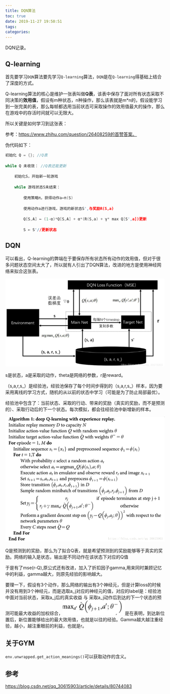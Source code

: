 ```yaml
---
title: DQN算法
toc: true
date: 2019-11-27 19:50:51
tags:
categories:
---
```


DQN记录。

<!--more-->

## Q-learning

首先要学习`DQN`算法要先学习`Q-learning`算法，`DQN`是在`Q-learning`得基础上结合了深度的方式。

Q-learning算法的核心是维护一张表叫做**Q表**，该表中保存了面对所有状态采取不同决策的**效用值**，假设有m种状态，n种操作，那么该表就是m*n的，假设能学习到一张完美的表，那么每帧都选用当前状态可采取操作的效用值最大的操作，那么在游戏中的存活时间就可以无限大。

所以关键是如何学习到这张表：

参考：https://www.zhihu.com/question/26408259的首赞答案。

伪代码如下：

```c
初始化 Q = {}; //Q表

while Q 未收敛： //Q表还能更新

	初始化S，开始新一轮游戏 

	while 游戏状态S未结束： 

		使用策略π，获得动作a=π(S) 

		使用动作a进行游戏，游戏的新状态S',与奖励R(S,a) 

		Q[S,A] ← (1-α)*Q[S,A] + α*(R(S,a) + γ* max Q[S',a])更新

		S ← S'//更新状态
```

## DQN

可以看出，Q-learning的弊端在于要保存所有状态所有动作的效用值，但对于很多问题状态空间太大了，所以就有人引出了DQN算法，改进的地方是使用神经网络来拟合这张表。

![image-20200104192151497](DQN算法/image-20200104192151497.png)

s是状态，a是采取的动作，theta是网络的参数，r是reward。

（s,a,r,s_）是经验池，经验池保存了每个时间步得到的（s,a,r,s_）样本，因为要采用离线的学习方式，随机的从以前的状态中学习（可能是为了防止局部最优）。

经验池中包含了：当前状态、采取的行动、带来的奖励（真实的奖励，而不是预测的）、采取行动后的下一个状态。每次模拟，都会往经验池中新增新的样本。

![算法伪代码](DQN算法/20180620110450946-1574855532183.png)

Q是预测到的奖励，那么为了拟合Q表，就是希望预测到的奖励能够等于真实的奖励。网络的输入是状态，输出是不同动作在该状态下对应的Q值

于是有了mse(r-Q),原公式还有改进，加入了折扣因子gamma,用来同时兼顾记忆中的利益，gamma越大，则原先经验的影响越大。

 

要理一下，假设有3个动作，那么网络的输出有3个神经元，但是计算loss的时候并没有用到3个神经元，而是选取a_j对应的神经元的值，对应的label是：经验池中面对当前状态，采取a_j后的真实收益 与 采取a_j动作后到达的下一个状态的预测可能最大收益的加权综合，![img](DQN算法/wps1.jpg)是在表明，到达新位置后，新位置能够给出的最大效用值，也就是以往的经验。Gamma越大越注重经验，越小，越注重眼前的利益，也就是r。

## 关于GYM

`env.unwrapped.get_action_meanings()`可以获取动作的含义。

## 参考

https://blog.csdn.net/qq_30615903/article/details/80744083

